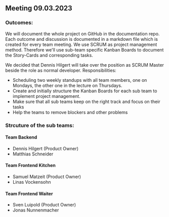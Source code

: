 ## Meeting 09.03.2023

### Outcomes:

We will document the whole project on GitHub in the documentation repo.
Each outcome and discussion is documented in a markdown file which is created for every team meeting.
We use SCRUM as project management method. Therefore we'll use sub-team specific Kanban Boards to document the Story-Cards and corresponding tasks.

We decided that Dennis Hilgert will take over the position as SCRUM Master beside the role as normal developer. Responsibilities:
- Scheduling two weekly standups with all team members, one on Mondays, the other one in the lecture on Thursdays.
- Create and initially structure the Kanban Boards for each sub team to implement project management.
- Make sure that all sub teams keep on the right track and focus on their tasks
- Help the teams to remove blockers and other problems

### Strcuture of the sub teams:

#### Team Backend
- Dennis Hilgert (Product Owner)
- Matthias Schneider

#### Team Frontend Kitchen
- Samuel Matzeit (Product Owner)
- Linas Vockensohn

#### Team Frontend Waiter
- Sven Luipold (Product Owner)
- Jonas Nunnenmacher
